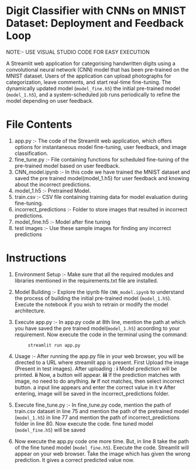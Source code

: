 # Digit Classifier with CNNs on MNIST Dataset: Deployment and Feedback Loop

NOTE:- USE VISUAL STUDIO CODE FOR EASY EXECUTION

A Streamlit web application for categorising handwritten digits using a convolutional neural network (CNN) model that has been pre-trained on the MNIST dataset. Users of the application can upload photographs for categorization, leave comments, and start real-time fine-tuning. The dynamically updated model (`model_fine.h5`) the initial pre-trained model (`model_1.h5`), and a system-scheduled job runs periodically to refine the model depending on user feedback.

# File Contents

1) app.py :- The code of the Streamlit web application, which offers options for instantaneous model fine-tuning, user feedback, and image classification.
2) fine_tune.py :- File containing functions for scheduled fine-tuning of the pre-trained model based on user feedback.
3) CNN_model.ipynb :- In this code we have trained the MNIST dataset and saved the pre trained model(model_1.h5) for user feedback and knowing about the incorrect predictions.
4) model_1.h5 :- Pretrained Model.
5) train.csv :- CSV file containing training data for model evaluation during fine-tuning.
6) incorrect_predictions :- Folder to store images that resulted in incorrect predictions.
7) model_fine.h5 :- Model after fine tuning
8) test images :- Use these sample images for finding any incorrect predictions

# Instructions

1) Environment Setup :- Make sure that all the required modules and libraries mentioned in the requirements.txt file are installed.

2) Model Building :- Explore the ipynb file `CNN_model.ipynb` to understand the process of building the initial pre-trained model (`model_1.h5`). Execute the notebook if you wish to retrain or modify the model architecture.

3) Execute app.py :- In app.py code at 8th line, mention the path at which you have saved the pre trained model(`model_1.h5`) acoording to your requirement. Now execute the code in the terminal using the command:

            streamlit run app.py

4) Usage :- After running the app.py file in your web browser, you will be directed to a URL where streamlit app is present. First Upload the image (Present in test images). After uploading : 
    **i** Model prediction will be printed.
    **ii** Now, a button will appear.
    **iii** If the prediction matches with image, no need to do anything.
    **iv** If not matches, then select incorrect button. a input line appears and enter the correct value in it
    **v** After entering, image will be saved in the incorrect_predictions folder.

5) Execute fine_tune.py :- In fine_tune.py code, mention the path of train.csv dataset in line 75 and mention the path of the pretrained model (`model_1.h5`) in line 77 and mention the path of incorrect_predictions folder in line 80. Now execute the code.
                fine tuned model (`model_fine.h5`) will be saved

6) Now execute the app.py code one more time. But, in line 8 take the path of the fine tuned model (`model_fine.h5`). Execute the code. Streamlit will appear on your web browser. Take the image which has given the wrong prediction. It gives a correct predicted value now.